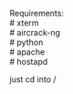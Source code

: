 Requirements:
<br>	# xterm
<br>	# aircrack-ng
<br>	# python
<br>	# apache
<br>	# hostapd


just cd into /
